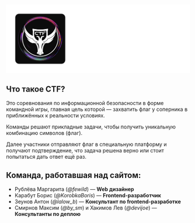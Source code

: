![ReadmeLogo.png](public%2Fstatic%2FReadmeLogo.png)

## Что такое CTF?

Это соревнования по информационной безопасности в форме командной игры, главная цель которой —
захватить флаг у соперника в приближённых к реальности условиях.

Команды решают прикладные задачи, чтобы получить уникальную комбинацию символов (флаг).

Далее участники отправляют флаг в специальную платформу и получают подтверждение, что задача
решена верно или стоит попытаться дать ответ ещё раз.

## Команда, работавшая над сайтом:

- Рублёва Маргарита (*@fewild*) — **Web дизайнер**
- Карабут Борис (*@KorobkaBoris*) — **Frontend-разработчик**
- Зеунов Антон (*@lalow_b*) — **Консультант по frontend-разработке**
- Смирнов Максим (*@by_sm*) и Хакимов Лев (*@devijoe*) — **Консультанты по деплою**

